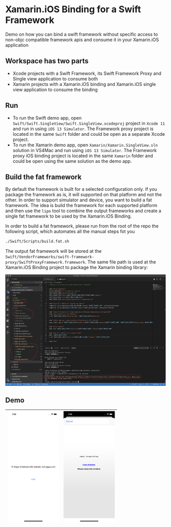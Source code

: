 # Xamarin.iOS Binding for a Swift Framework

Demo on how you can bind a swift framework without specific access to non-objc compatible framework apis and consume it in your Xamarin.iOS application

## Workspace has two parts

- Xcode projects with a Swift Framework, its Swift Framework Proxy and Single view application to consume both
- Xamarin projects with a Xamarin.iOS binding and Xamarin.iOS single view application to consume the binding

## Run

- To run the Swift demo app, open `Swift/Swift.SingleView/Swift.SingleView.xcodeproj` project in `Xcode 11` and run in using `iOS 13 Simulator`. The Framework proxy project is located in the same `Swift` folder and could be open as a separate Xcode project.
- To run the Xamarin demo app, open `Xamarin/Xamarin.SingleView.sln` solution in VS4Mac and run using `iOS 13 Simulator`. The Framework proxy iOS binding project is located in the same `Xamarin` folder and could be open using the same solution as the demo app.

## Build the fat framework

By default the framework is built for a selected configuration only. If you package the framework as is, it will supported on that platform and not the other. In order to support simulator and device, you want to build a fat framework. The idea is build the framework for each supported platform and then use the `lipo` tool to combine the output frameworks and create a single fat framework to be used by the Xamarin.iOS Binding.

In order to build a fat framework, please run from the root of the repo the following script, which automates all the manual steps fot you

```bash
./Swift/Scripts/build.fat.sh
```

The output fat framework will be stored at the `Swift/VendorFrameworks/swift-framework-proxy/SwiftProxyFramework.framework`. The same file path is used at the Xamarin.iOS Binding project to package the Xamarin binding library:

<img src="SolutionItems/swift-proxy-xamarin-binding-fat.png" alt="swift-proxy-xamarin-binding-fat.png" height="350" style="display:inline-block;" />

## Demo

| <img src="SolutionItems/swift-proxy-xamarin-binding-init.png" alt="swift-proxy-xamarin-binding-init" height="350" style="display:inline-block;" />  | <img src="SolutionItems/swift-proxy-xamarin-binding-login.png" alt="swift-proxy-xamarin-binding-login.png" height="350" style="display:inline-block;" />  | 
|---|---|
